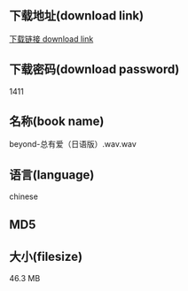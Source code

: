 ## 下载地址(download link)
[下载链接 download link](https://tutu365.netlify.app/?s=beyond-%E6%80%BB%E6%9C%89%E7%88%B1%EF%BC%88%E6%97%A5%E8%AF%AD%E7%89%88%EF%BC%89.wav)

## 下载密码(download password)
1411

## 名称(book name)
beyond-总有爱（日语版）.wav.wav

## 语言(language)
chinese

## MD5


## 大小(filesize)
46.3 MB
